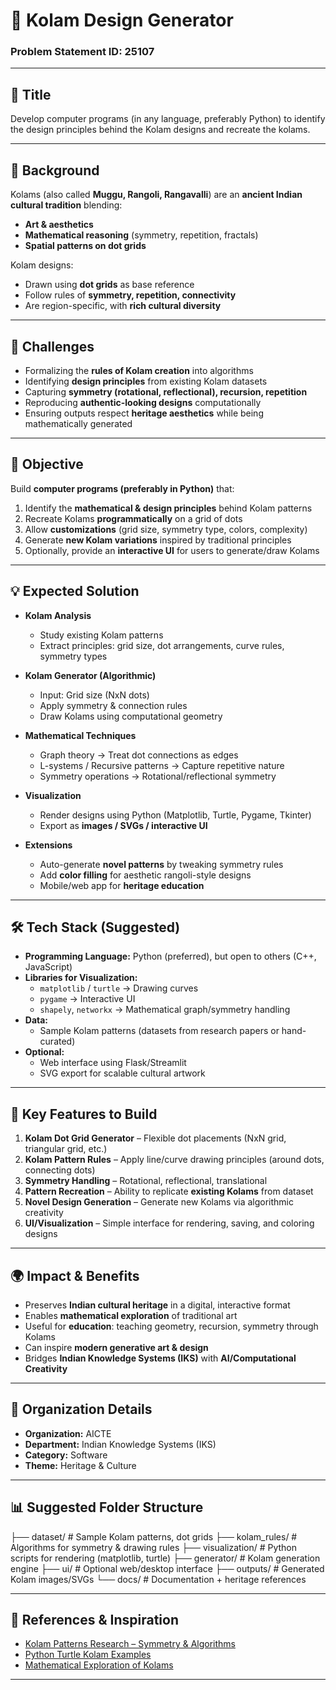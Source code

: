 # 🎨 Kolam Design Generator  
### Problem Statement ID: 25107  

---

## 📌 Title  
Develop computer programs (in any language, preferably Python) to identify the design principles behind the Kolam designs and recreate the kolams.  

---

## 📝 Background  
Kolams (also called **Muggu, Rangoli, Rangavalli**) are an **ancient Indian cultural tradition** blending:  
- **Art & aesthetics**  
- **Mathematical reasoning** (symmetry, repetition, fractals)  
- **Spatial patterns on dot grids**  

Kolam designs:  
- Drawn using **dot grids** as base reference  
- Follow rules of **symmetry, repetition, connectivity**  
- Are region-specific, with **rich cultural diversity**  

---

## 🚧 Challenges  
- Formalizing the **rules of Kolam creation** into algorithms  
- Identifying **design principles** from existing Kolam datasets  
- Capturing **symmetry (rotational, reflectional), recursion, repetition**  
- Reproducing **authentic-looking designs** computationally  
- Ensuring outputs respect **heritage aesthetics** while being mathematically generated  

---

## 🎯 Objective  
Build **computer programs (preferably in Python)** that:  
1. Identify the **mathematical & design principles** behind Kolam patterns  
2. Recreate Kolams **programmatically** on a grid of dots  
3. Allow **customizations** (grid size, symmetry type, colors, complexity)  
4. Generate **new Kolam variations** inspired by traditional principles  
5. Optionally, provide an **interactive UI** for users to generate/draw Kolams  

---

## 💡 Expected Solution  
- **Kolam Analysis**  
  - Study existing Kolam patterns  
  - Extract principles: grid size, dot arrangements, curve rules, symmetry types  

- **Kolam Generator (Algorithmic)**  
  - Input: Grid size (NxN dots)  
  - Apply symmetry & connection rules  
  - Draw Kolams using computational geometry  

- **Mathematical Techniques**  
  - Graph theory → Treat dot connections as edges  
  - L-systems / Recursive patterns → Capture repetitive nature  
  - Symmetry operations → Rotational/reflectional symmetry  

- **Visualization**  
  - Render designs using Python (Matplotlib, Turtle, Pygame, Tkinter)  
  - Export as **images / SVGs / interactive UI**  

- **Extensions**  
  - Auto-generate **novel patterns** by tweaking symmetry rules  
  - Add **color filling** for aesthetic rangoli-style designs  
  - Mobile/web app for **heritage education**  

---

## 🛠️ Tech Stack (Suggested)  
- **Programming Language:** Python (preferred), but open to others (C++, JavaScript)  
- **Libraries for Visualization:**  
  - `matplotlib` / `turtle` → Drawing curves  
  - `pygame` → Interactive UI  
  - `shapely`, `networkx` → Mathematical graph/symmetry handling  
- **Data:**  
  - Sample Kolam patterns (datasets from research papers or hand-curated)  
- **Optional:**  
  - Web interface using Flask/Streamlit  
  - SVG export for scalable cultural artwork  

---

## 🚀 Key Features to Build  
1. **Kolam Dot Grid Generator** – Flexible dot placements (NxN grid, triangular grid, etc.)  
2. **Kolam Pattern Rules** – Apply line/curve drawing principles (around dots, connecting dots)  
3. **Symmetry Handling** – Rotational, reflectional, translational  
4. **Pattern Recreation** – Ability to replicate **existing Kolams** from dataset  
5. **Novel Design Generation** – Generate new Kolams via algorithmic creativity  
6. **UI/Visualization** – Simple interface for rendering, saving, and coloring designs  

---

## 🌍 Impact & Benefits  
- Preserves **Indian cultural heritage** in a digital, interactive format  
- Enables **mathematical exploration** of traditional art  
- Useful for **education**: teaching geometry, recursion, symmetry through Kolams  
- Can inspire **modern generative art & design**  
- Bridges **Indian Knowledge Systems (IKS)** with **AI/Computational Creativity**  

---

## 🏢 Organization Details  
- **Organization:** AICTE  
- **Department:** Indian Knowledge Systems (IKS)  
- **Category:** Software  
- **Theme:** Heritage & Culture  

---

## 📊 Suggested Folder Structure  
├── dataset/ # Sample Kolam patterns, dot grids
├── kolam_rules/ # Algorithms for symmetry & drawing rules
├── visualization/ # Python scripts for rendering (matplotlib, turtle)
├── generator/ # Kolam generation engine
├── ui/ # Optional web/desktop interface
├── outputs/ # Generated Kolam images/SVGs
└── docs/ # Documentation + heritage references


---

## 🔗 References & Inspiration  
- [Kolam Patterns Research – Symmetry & Algorithms](https://arxiv.org/abs/1901.00299)  
- [Python Turtle Kolam Examples](https://github.com/topics/kolam)  
- [Mathematical Exploration of Kolams](https://www.sciencedirect.com/science/article/pii/S1877750317303425)  

---
